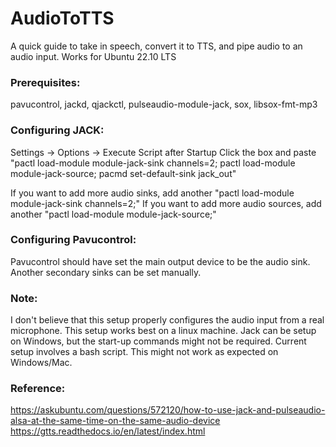 # AudioToTTS
A quick guide to take in speech, convert it to TTS, and pipe audio to an audio input. Works for Ubuntu 22.10 LTS

### Prerequisites:
pavucontrol, jackd, qjackctl, pulseaudio-module-jack, sox, libsox-fmt-mp3

### Configuring JACK:
Settings -> Options -> Execute Script after Startup Click the box and paste "pactl load-module module-jack-sink channels=2; pactl load-module module-jack-source; pacmd set-default-sink jack_out"

If you want to add more audio sinks, add another "pactl load-module module-jack-sink channels=2;" If you want to add more audio sources, add another "pactl load-module module-jack-source;"

### Configuring Pavucontrol:
Pavucontrol should have set the main output device to be the audio sink. Another secondary sinks can be set manually.

### Note:
I don't believe that this setup properly configures the audio input from a real microphone. 
This setup works best on a linux machine. Jack can be setup on Windows, but the start-up commands might not be required. 
Current setup involves a bash script. This might not work as expected on Windows/Mac.

### Reference:
https://askubuntu.com/questions/572120/how-to-use-jack-and-pulseaudio-alsa-at-the-same-time-on-the-same-audio-device
https://gtts.readthedocs.io/en/latest/index.html
